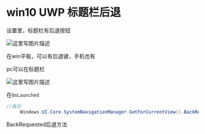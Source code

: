 # win10 UWP 标题栏后退
<!--more-->


设置里，标题栏有后退按钮

![这里写图片描述](http://img.blog.csdn.net/20160201125801185)

在win平板，可以有后退键，手机也有

pc可以在标题栏


![这里写图片描述](http://img.blog.csdn.net/20160201130404911)

在`OnLaunched`

```csharp
//最后
     Windows.UI.Core.SystemNavigationManager.GetForCurrentView().BackRequested += BackRequested;       Windows.UI.Core.SystemNavigationManager.GetForCurrentView().AppViewBackButtonVisibility = Windows.UI.Core.AppViewBackButtonVisibility.Visible;

```
BackRequested后退方法

